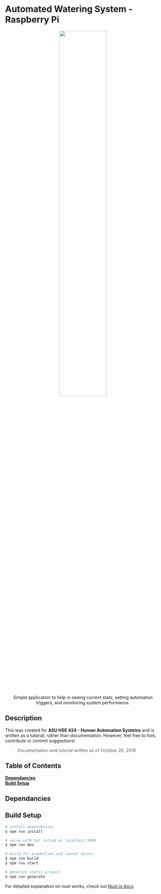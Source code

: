 # Automated Watering System - Raspberry Pi

<p align="center">
    <img src="https://cdn.iconscout.com/icon/premium/png-256-thumb/water-automation-1-806977.png" width="55%"><br/>
    Simple application to help in seeing current stats, setting automation triggers, and monitoring system performance.
</p>


## Description

This was created for **ASU HSE 424 - Human Automation Systems** and is written as a tutorial, rather than documentation. However, feel free to fork, contribute or commit suggestions!

> Documentation and tutorial written as of October 20, 2019

## Table of Contents

**[Dependancies](#dependancies)**<br>
**[Build Setup](#build-setup)**<br>

## Dependancies


## Build Setup

```bash
# install dependencies
$ npm run install

# serve with hot reload at localhost:3000
$ npm run dev

# build for production and launch server
$ npm run build
$ npm run start

# generate static project
$ npm run generate
```

For detailed explanation on nuxt works, check out [Nuxt.js docs](https://nuxtjs.org).
